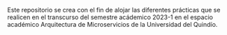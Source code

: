Este repositorio se crea con el fin de alojar las diferentes
prácticas que se realicen en el transcurso del semestre 
acádemico 2023-1 en el espacio académico Arquitectura de
Microservicios de la Universidad del Quindío.
